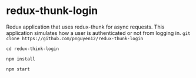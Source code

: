 # redux-thunk-login
Redux application that uses redux-thunk for async requests. This application simulates how a user is authenticated or not from logging in. 
`git clone https://github.com/pnguyen12/redux-thunk-login`

`cd redux-think-login`

`npm install`

`npm start`

